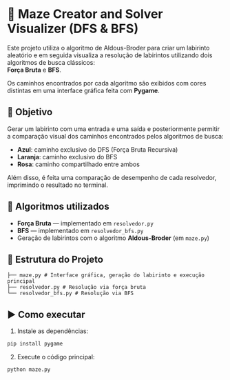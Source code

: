 # 🧭 Maze Creator and Solver Visualizer (DFS & BFS)

Este projeto utiliza o algoritmo de Aldous-Broder para criar um labirinto aleatório e em seguida visualiza a resolução de labirintos utilizando dois algoritmos de busca clássicos:  
**Força Bruta** e **BFS**.  

Os caminhos encontrados por cada algoritmo são exibidos com cores distintas em uma interface gráfica feita com **Pygame**.

## 🎯 Objetivo

Gerar um labirinto com uma entrada e uma saída e posteriormente permitir a comparação visual dos caminhos encontrados pelos algoritmos de busca:
- **Azul**: caminho exclusivo do DFS (Força Bruta Recursiva)
- **Laranja**: caminho exclusivo do BFS
- **Rosa**: caminho compartilhado entre ambos

Além disso, é feita uma comparação de desempenho de cada resolvedor, imprimindo o resultado no terminal.

## 🧠 Algoritmos utilizados

- **Força Bruta** — implementado em `resolvedor.py`
- **BFS** — implementado em `resolvedor_bfs.py`
- Geração de labirintos com o algoritmo **Aldous-Broder** (em `maze.py`)

## 📁 Estrutura do Projeto
```
├── maze.py # Interface gráfica, geração do labirinto e execução principal
├── resolvedor.py # Resolução via força bruta
└── resolvedor_bfs.py # Resolução via BFS
```

## ▶️ Como executar

1. Instale as dependências:
```bash
pip install pygame
```
2. Execute o código principal:
```bash
python maze.py
```
